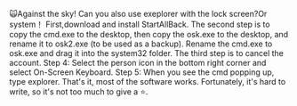 🙀Against the sky! Can you also use exeplorer with the lock screen?Or system！
First,download and install StartAllBack.
The second step is to copy the cmd.exe to the desktop, then copy the osk.exe to the desktop, and rename it to osk2.exe (to be used as a backup). Rename the cmd.exe to osk.exe and drag it into the system32 folder.
The third step is to cancel the account.
Step 4: Select the person icon in the bottom right corner and select On-Screen Keyboard.
Step 5: When you see the cmd popping up, type explorer.
That's it, most of the software works.
Fortunately, it's hard to write, so it's not too much to give a ⭐.
